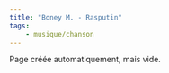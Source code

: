 ```yaml
---
title: "Boney M. - Rasputin"
tags:
    - musique/chanson
---
```


Page créée automatiquement, mais vide.
